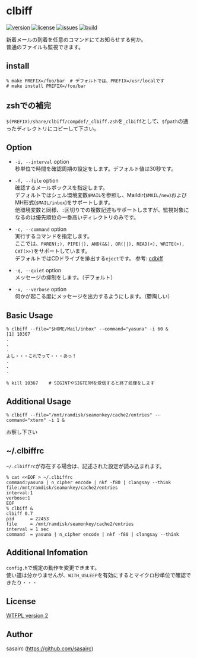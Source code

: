 clbiff
=====

[![version](http://img.shields.io/github/tag/sasairc/clbiff.svg?style=flat&label=version)](https://github.com/sasairc/clbiff/releases)
[![license](https://img.shields.io/badge/License-WTFPL2-blue.svg?style=flat)](http://www.wtfpl.net/txt/copying/)
[![issues](http://img.shields.io/github/issues/sasairc/clbiff.svg?style=flat)](https://github.com/sasairc/clbiff/issues)
[![build](https://img.shields.io/travis/sasairc/clbiff.svg?style=flat)](https://travis-ci.org/sasairc/clbiff)

新着メールの到着を任意のコマンドにてお知らせする何か。		
普通のファイルも監視できます。

## install

```shellsession
% make PREFIX=/foo/bar	# デフォルトでは、PREFIX=/usr/localです
# make install PREFIX=/foo/bar
```

## zshでの補完

`$(PREFIX)/share/clbiff/compdef/_clbiff.zsh`を`_clbiff`として、`$fpath`の通ったディレクトリにコピーして下さい。

## Option

* `-i, --interval` option  
	秒単位で時間を確認周期の設定をします。デフォルト値は30秒です。
* `-f, --file` option  
	確認するメールボックスを指定します。  
	デフォルトではシェル環境変数`$MAIL`を参照し、Maildir(`$MAIL/new`)およびMH形式(`$MAIL/inbox`)をサポートします。  
	他環境変数と同様、`:`区切りでの複数記述もサポートしますが、監視対象になるのは優先順位の一番高いディレクトリのみです。

* `-c, --command` option  
	実行するコマンドを指定します。		
	ここでは、`PAREN(;), PIPE(|), AND(&&), OR(||), READ(<), WRITE(>), CAT(>>)`をサポートしています。		
	デフォルトではCDドライブを排出する`eject`です。 参考: [cdbiff](http://0xcc.net/cdbiff/)

* `-q, --quiet` option  
	メッセージの抑制をします。（デフォルト）

* `-v, --verbose` option  
	何かが起こる度にメッセージを出力するようにします。（鬱陶しい）

## Basic Usage

```shellsession
% clbiff --file="$HOME/Mail/inbox" --command="yasuna" -i 60 &
[1] 10367
.
.
.
よし・・・これでって・・・あっ！
.
.
.

% kill 10367	# SIGINTやSIGTERMを受信すると終了処理をします
```

## Additional Usage

``` shellsession
% clbiff --file="/mnt/ramdisk/seamonkey/cache2/entries" --command="xterm" -i 1 &
```
お察し下さい

## ~/.clbiffrc

`~/.clbiffrc`が存在する場合は、記述された設定が読み込まれます。

```shellsession
% cat <<EOF > ~/.clbiffrc
command:yasuna | n_cipher encode | nkf -f80 | clangsay --think
file:/mnt/ramdisk/seamonkey/cache2/entries
interval:1
verbose:1
EOF
% clbiff &
clbiff 0.7
pid      = 22453
file     = /mnt/ramdisk/seamonkey/cache2/entries
interval = 1 sec
command  = yasuna | n_cipher encode | nkf -f80 | clangsay --think
```

## Additional Infomation

`config.h`で規定の動作を変更できます。	
使い道は分かりませんが、`WITH_USLEEP`を有効にするとマイクロ秒単位で確認できたり・・・
	
## License

[WTFPL version 2](http://www.wtfpl.net/txt/copying/)

## Author

sasairc (https://github.com/sasairc)
